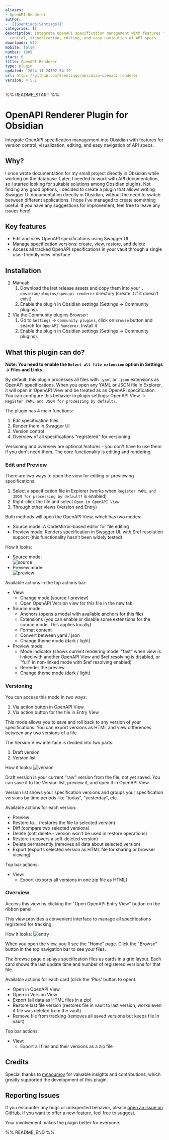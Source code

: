 ```yaml
---
aliases:
- OpenAPI Renderer
author:
- '[[Ssentiago|Sentiago]]'
categories: []
description: Integrate OpenAPI specification management with features for version
  control, visualization, editing, and easy navigation of API specs.
downloads: 612
mobile: false
number: 1805
stars: 6
title: OpenAPI Renderer
type: plugin
updated: '2024-11-24T02:54:19'
url: https://github.com/Ssentiago/obsidian-openapi-renderer
version: 4.5.1
---
```


%% README_START %%

# OpenAPI Renderer Plugin for Obsidian

Integrate OpenAPI specification management into Obsidian with features for version control,
visualization, editing, and easy navigation of API specs.

## Why? 
I once wrote documentation for my small project directly in Obsidian while working on the 
database. Later, I needed to work with API documentation, so I started looking for suitable 
solutions among Obsidian plugins. Not finding any good options, I decided to create a plugin 
that allows writing Swagger UI documentation directly in Obsidian, without the need to switch 
between different applications. I hope I’ve managed to create something useful. If you have any 
suggestions for improvement, feel free to leave any issues here!


## Key features

- Edit and view OpenAPI specifications using Swagger UI
- Manage specification versions: create, view, restore, and delete
- Access all tracked OpenAPI specifications in your vault through a single user-friendly view 
  interface

## Installation

1. Manual:
    1. Download the last release assets and copy them into your `.
    obsidian/plugins/openapi-renderer` 
       directory
       (create it if it doesn’t exist)
    2. Enable the plugin in Obsidian settings (Settings → Community plugins).
2. Via the Community plugins Browser:
    1. Go to `Settings` -> `Community plugins`, click on `Browse` button and search for 
       `OpenAPI Renderer`. Install it
    2. Enable the plugin in Obsidian settings (Settings → Community plugins).

## What this plugin can do?

**Note: You need to enable the `Detect all file extension` option in Settings -> Files and Links.**

By default, this plugin processes all files with `.yaml` or `.json` extensions as OpenAPI specifications. When you open any YAML or JSON file in Explorer, it will open in OpenAPI View and be treated as an OpenAPI specification. You can configure this behavior in plugin settings: OpenAPI View -> `Register YAML and JSON for processing by default?`.

The plugin has 4 main functions:
1. Edit specification files
2. Render them in Swagger UI
3. Version control
4. Overview of all specifications "registered" for versioning

Versioning and overview are optional features - you don't have to use them if you don't need them. The core functionality is editing and rendering.

### Edit and Preview

There are two ways to open the view for editing or previewing specifications:
1. Select a specification file in Explorer (works when `Register YAML and JSON for processing by default?` is enabled)
2. Right-click the file and select `Open in OpenAPI View`
3. Through other views (Version and Entry)

Both methods will open the OpenAPI View, which has two modes:
- Source mode: A CodeMirror-based editor for file editing
- Preview mode: Renders specification in Swagger UI, with $ref resolution support (this functionality hasn't been widely tested)

How it looks:

- Source mode:  
  ![source](https://github.com/user-attachments/assets/d6e74610-6df6-49f6-8f4c-e28df1f92329)
- Preview mode:  
  ![preview](https://github.com/user-attachments/assets/526a9347-353c-4e6f-b004-eb9455f0da70)

Available actions in the top actions bar:

- View:
    - Change mode (source / preview)
    - Open OpenAPI Version view for this file in the new tab
- Source mode:
    - Anchors (opens a modal with available anchors for this file)
    - Extensions (you can enable or disable some extensions for the source mode. This applies locally)
    - Format content
    - Convert between yaml / json
    - Change theme mode (dark / light)
- Preview mode:
    - Mode indicator (shows current rendering mode: "fast" when view is linked with another 
      OpenAPI View and \$ref resolving is disabled, or "full" in non-linked mode with \$ref 
      resolving enabled)
    - Rerender the preview
    - Change theme mode (dark / light)

### Versioning

You can access this mode in two ways:
1. Via action button in OpenAPI View
2. Via action button for the file in Entry View

This mode allows you to save and roll back to any version of your specifications. You can export versions as HTML and view differences between any two versions of a file.

The Version View interface is divided into two parts:
1. Draft version
2. Version list

How it looks:
![version](https://github.com/user-attachments/assets/523016f1-243d-4119-9f84-b3960c467c66)

Draft version is your current "raw" version from the file, not yet saved. You can save it to the Version list, preview it, and open it in OpenAPI View.

Version list shows your specification versions and groups your specification versions by time 
periods like "today", "yesterday", etc. 

Available actions for each version:
- Preview
- Restore to... (restores the file to selected version)
- Diff (compare two selected versions)
- Delete (soft delete - version won't be used in restore operations)
- Restore (recovers a soft-deleted version)
- Delete permanently (removes all data about selected version)
- Export (exports selected version as HTML file for sharing or browser viewing)

Top bar actions:
- View:
    - Export (exports all versions in one zip file as HTML)

### Overview

Access this view by clicking the "Open OpenAPI Entry View" button on the ribbon panel.

This view provides a convenient interface to manage all specifications registered for tracking.

How it looks:
![entry](https://github.com/user-attachments/assets/64db46f5-b631-422e-a53b-597de37fb1e0)


When you open the view, you'll see the "Home" page. Click the "Browse" button in the top navigation bar to see your files.


The browse page displays specification files as cards in a grid layout. Each card shows the last update time and number of registered versions for that file.

Available actions for each card (click the 'Plus' button to open):
- Open in OpenAPI View
- Open in Version View
- Export (all data as HTML files in a zip)
- Restore last file version (restores file in vault to last version, works even if file was 
  deleted from the vault)
- Remove file from tracking (removes all saved versions but keeps file in vault)

Top bar actions:
- View:
    - Export all files and their versions as a zip file

## Credits

Special thanks to [mnaoumov](https://github.com/mnaoumov/) for valuable insights and contributions, which greatly supported the development of this plugin.

## Reporting Issues

If you encounter any bugs or unexpected behavior, please [open an issue on GitHub](https://github.com/ssentiago/openapi-renderer/issues). If you want to offer a new feature, feel free to suggest.

Your involvement makes the plugin better for everyone.



%% README_END %%